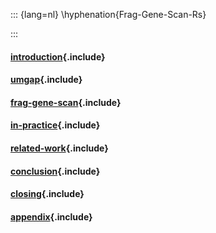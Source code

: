 <!-- TODO dingen toevoegen op het titelblad
bekijken in andere PhD's
-->

::: {lang=nl}
\hyphenation{Frag-Gene-Scan-Rs}

:::

#### [introduction](introduction/chapter.md){.include}

#### [umgap](umgap/chapter.md){.include}

#### [frag-gene-scan](frag-gene-scan/chapter.md){.include}

#### [in-practice](in-practice/chapter.md){.include}

#### [related-work](related-work/chapter.md){.include}

#### [conclusion](conclusion/chapter.md){.include}

#### [closing](closing.md){.include}

#### [appendix](appendix/chapter.md){.include}

